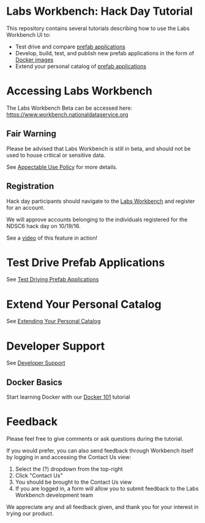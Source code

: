 # Labs Workbench: Hack Day Tutorial
This repository contains several tutorials describing how to use the Labs Workbench UI to:
* Test drive and compare [prefab applications](https://nationaldataservice.atlassian.net/wiki/display/NDSC/NDS+Labs+Services)
* Develop, build, test, and publish new prefab applications in the form of [Docker images](https://hub.docker.com/)
* Extend your personal catalog of [prefab applications](https://github.com/nds-org/ndslabs-specs)

# Accessing Labs Workbench
The Labs Workbench Beta can be accessed here: https://www.workbench.nationaldataservice.org

## Fair Warning
Please be advised that Labs Workbench is still in beta, and should not be used to house critical or sensitive data.

See [Appectable Use Policy](https://nationaldataservice.atlassian.net/wiki/display/NDSC/Acceptable+Use+Policy) for more details.

## Registration
Hack day participants should navigate to the [Labs Workbench](https://www.workbench.nationaldataservice.org/) and register for an account.

We will approve accounts belonging to the individuals registered for the NDSC6 hack day on 10/19/16.

See a [video](https://nationaldataservice.atlassian.net/wiki/display/NDSC/Feature+Overview#FeatureOverview-Demonstrationvideos) of this feature in action!

# Test Drive Prefab Applications
See [Test Driving Prefab Applications](testdrive.md)

# Extend Your Personal Catalog
See [Extending Your Personal Catalog](personalize.md)

# Developer Support
See [Developer Support](develop.md)

## Docker Basics
Start learning Docker with our [Docker 101](docker-101/README.md) tutorial

# Feedback
Please feel free to give comments or ask questions during the tutorial.

If you would prefer, you can also send feedback through Workbench itself by logging in and accessing the Contact Us view:

1. Select the (?) dropdown from the top-right
2. Click "Contact Us"
3. You should be brought to the Contact Us view
4. If you are logged in, a form will allow you to submit feedback to the Labs Workbench development team

We appreciate any and all feedback given, and thank you for your interest in trying our product.

